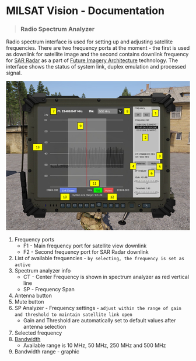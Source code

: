 # MILSAT Vision - Documentation
> ### Radio Spectrum Analyzer

Radio spectrum interface is used for setting up and adjusting satellite frequencies. There are two frequency ports at the moment - the first is used as downlink for satellite image and the second contains downlink frequency for [SAR Radar](https://en.wikipedia.org/wiki/Synthetic-aperture_radar) as a part of [Future Imagery Architecture](https://en.wikipedia.org/wiki/Future_Imagery_Architecture) technology. The interface shows the status of system link, duplex emulation and processed signal.

![Radio Spectrum](img/sat_radio_spectrum_tab.png)

1. Frequency ports
   - F1 - Main frequency port for satellite view downlink
   - F2 - Second frequency port for SAR Radar downlink
2. List of available frequencies - `by selecting, the frequency is set as active`
3. Spectrum analyzer info
   - CT - Center Frequency is shown in spectrum analyzer as red vertical line
   - SP - Frequency Span
4. Antenna button
5. Mute button
6. SP Analyzer - Frequency settings - `adjust within the range of gain and threshold to maintain satellite link open`
   - Gain and Threshold are automatically set to default values after antenna selection
7. Selected frequency
8. [Bandwidth](https://en.wikipedia.org/wiki/Bandwidth_(signal_processing))
   - Available range is 10 MHz, 50 MHz, 250 MHz and 500 MHz
9. Bandwidth range - graphic
